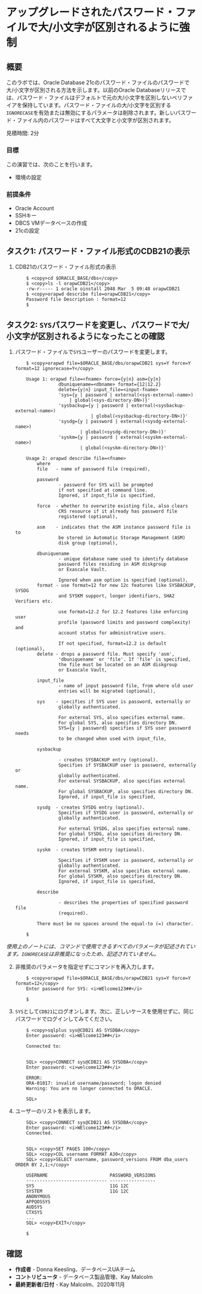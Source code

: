 # アップグレードされたパスワード・ファイルで大/小文字が区別されるように強制

## 概要

このラボでは、Oracle Database 21cのパスワード・ファイルのパスワードで大/小文字が区別される方法を示します。以前のOracle Databaseリリースでは、パスワード・ファイルはデフォルトで元の大/小文字を区別しないベリファイアを保持しています。パスワード・ファイルの大/小文字を区別する`IGNORECASE`を有効または無効にするパラメータは削除されます。新しいパスワード・ファイル内のパスワードはすべて大文字と小文字が区別されます。

見積時間: 2分

### 目標

この演習では、次のことを行います。

*   環境の設定

### 前提条件

*   Oracle Account
*   SSHキー
*   DBCS VMデータベースの作成
*   21cの設定

## タスク1: パスワード・ファイル形式のCDB21の表示

1.  CDB21のパスワード・ファイル形式の表示
    
        	$ <copy>cd $ORACLE_BASE/dbs</copy>
        	$ <copy>ls -l orapwCDB21</copy>
        	-rw-r----- 1 oracle oinstall 2048 Mar  5 09:48 orapwCDB21
        	$ <copy>orapwd describe file=orapwCDB21</copy>
        	Password file Description : format=12
        	$
        

## タスク2: `SYS`パスワードを変更し、パスワードで大/小文字が区別されるようになったことの確認

1.  パスワード・ファイルで`SYS`ユーザーのパスワードを変更します。
    
        	$ <copy>orapwd file=$ORACLE_BASE/dbs/orapwCDB21 sys=Y force=Y format=12 ignorecase=Y</copy>
        
        	Usage 1: orapwd file=<fname> force={y|n} asm={y|n}
        				dbuniquename=<dbname> format={12|12.2}
        				delete={y|n} input_file=<input-fname>
        				'sys={y | password | external(<sys-external-name>)
        					| global(<sys-directory-DN>)}'
        				'sysbackup={y | password | external(<sysbackup-external-name>)
        							| global(<sysbackup-directory-DN>)}'
        				'sysdg={y | password | external(<sysdg-external-name>)
        						| global(<sysdg-directory-DN>)}'
        				'syskm={y | password | external(<syskm-external-name>)
        						| global(<syskm-directory-DN>)}'
        
        	Usage 2: orapwd describe file=<fname>
        		where
        		file   - name of password file (required),
        
        		password
        				- password for SYS will be prompted
        				if not specified at command line.
        				Ignored, if input_file is specified,
        
        		force  - whether to overwrite existing file, also clears
        				CRS resource if it already has password file
        				registered (optional),
        
        		asm    - indicates that the ASM instance password file is to
        				be stored in Automatic Storage Management (ASM)
        				disk group (optional),
        
        		dbuniquename
        				- unique database name used to identify database
        				password files residing in ASM diskgroup
        				or Exascale Vault.
        
        				Ignored when asm option is specified (optional),
        		format - use format=12 for new 12c features like SYSBACKUP, SYSDG
        				and SYSKM support, longer identifiers, SHA2 Verifiers etc.
        
        				use format=12.2 for 12.2 features like enforcing user
        				profile (password limits and password complexity) and
        				account status for administrative users.
        
        				If not specified, format=12.2 is default (optional),
        		delete - drops a password file. Must specify 'asm',
        				'dbuniquename' or 'file'. If 'file' is specified,
        				the file must be located on an ASM diskgroup
        				or Exascale Vault,
        
        		input_file
        				- name of input password file, from where old user
        				entries will be migrated (optional),
        
        		sys    - specifies if SYS user is password, externally or
        				globally authenticated.
        
        				For external SYS, also specifies external name.
        				For global SYS, also specifies directory DN.
        				SYS={y | password} specifies if SYS user password needs
        				to be changed when used with input_file,
        
        		sysbackup
        
        				- creates SYSBACKUP entry (optional).
        				Specifies if SYSBACKUP user is password, externally or
        				globally authenticated.
        				For external SYSBACKUP, also specifies external name.
        				For global SYSBACKUP, also specifies directory DN.
        				Ignored, if input_file is specified,
        
        		sysdg  - creates SYSDG entry (optional).
        				Specifies if SYSDG user is password, externally or
        				globally authenticated.
        
        				For external SYSDG, also specifies external name.
        				For global SYSDG, also specifies directory DN.
        				Ignored, if input_file is specified,
        
        		syskm  - creates SYSKM entry (optional).
        
        				Specifies if SYSKM user is password, externally or
        				globally authenticated.
        				For external SYSKM, also specifies external name.
        				For global SYSKM, also specifies directory DN.
        				Ignored, if input_file is specified,
        
        		describe
        
        				- describes the properties of specified password file
        				(required).
        
        		There must be no spaces around the equal-to (=) character.
        
        	$
        

_使用上のノートには、コマンドで使用できるすべてのパラメータが記述されています。`IGNORECASE`は非推奨になったため、記述されていません。_

2.  非推奨のパラメータを指定せずにコマンドを再入力します。
    
        	$ <copy>orapwd file=$ORACLE_BASE/dbs/orapwCDB21 sys=Y force=Y format=12</copy>
        	Enter password for SYS: <i>WElcome123##</i>
        
        	$
        
3.  `SYS`として`CDB21`にログオンします。次に、正しいケースを使用せずに、同じパスワードでログインしてみてください。
    
        	$ <copy>sqlplus sys@CDB21 AS SYSDBA</copy>
        	Enter password: <i>WElcome123##</i>
        
        	Connected to:
        
    
        	SQL> <copy>CONNECT sys@CDB21 AS SYSDBA</copy>
        	Enter password: <i>welcome123##</i>
        
        	ERROR:
        	ORA-01017: invalid username/password; logon denied
        	Warning: You are no longer connected to ORACLE.
        
        	SQL>
        
4.  ユーザーのリストを表示します。
    
        	SQL> <copy>CONNECT sys@CDB21 AS SYSDBA</copy>
        	Enter password: <i>WElcome123##</i>
        	Connected.
        
    
        	SQL> <copy>SET PAGES 100</copy>
        	SQL> <copy>COL username FORMAT A30</copy>
        	SQL> <copy>SELECT username, password_versions FROM dba_users ORDER BY 2,1;</copy>
        
        	USERNAME                       PASSWORD_VERSIONS
        	------------------------------ -----------------
        	SYS                            11G 12C
        	SYSTEM                         11G 12C
        	ANONYMOUS
        	APPQOSSYS
        	AUDSYS
        	CTXSYS
        	...
        	SQL> <copy>EXIT</copy>
        
        	$
        

## 確認

*   **作成者** - Donna Keesling、データベースUAチーム
*   **コントリビュータ** - データベース製品管理、Kay Malcolm
*   **最終更新者/日付** - Kay Malcolm、2020年11月
